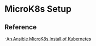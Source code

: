 # MicroK8s Setup

## Reference
-[An Ansible MicroK8s Install of Kubernetes](https://www.theurbanpenguin.com/an-ansible-microk8s-install-of-kubernetes/)